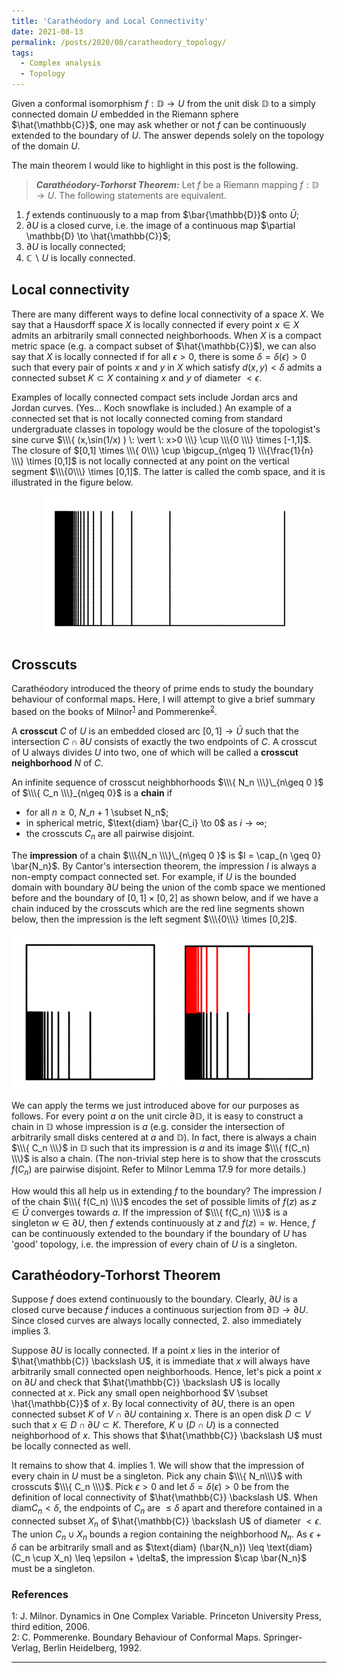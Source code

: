 ```yaml
---
title: 'Carathéodory and Local Connectivity'
date: 2021-08-13
permalink: /posts/2020/08/caratheodory_topology/
tags:
  - Complex analysis
  - Topology
---
```


Given a conformal isomorphism $f: \mathbb{D} \to U$ from the unit disk $\mathbb{D}$ to a simply connected domain $U$ embedded in the Riemann sphere $\hat{\mathbb{C}}$, one may ask whether or not $f$ can be continuously extended to the boundary of $U$. The answer depends solely on the topology of the domain $U$.

The main theorem I would like to highlight in this post is the following.

> **_Carathéodory-Torhorst Theorem:_** Let $f$ be a Riemann mapping $f: \mathbb{D} \to U$. The following statements are equivalent.
1. $f$ extends continuously to a map from $\bar{\mathbb{D}}$ onto $\bar{U}$;
2. $\partial U$ is a closed curve, i.e. the image of a continuous map $\partial \mathbb{D} \to \hat{\mathbb{C}}$;
3. $\partial U$ is locally connected;
4. $\mathbb{C}\backslash U$ is locally connected.

## Local connectivity

There are many different ways to define local connectivity of a space $X$. We say that a Hausdorff space $X$ is locally connected if every point $x \in X$ admits an arbitrarily small connected neighborhoods. When $X$ is a compact metric space (e.g. a compact subset of $\hat{\mathbb{C}}$), we can also say that $X$ is locally connected if for all $\epsilon >0$, there is some $\delta = \delta(\epsilon) >0$ such that every pair of points $x$ and $y$ in $X$ which satisfy $d(x,y) < \delta$ admits a connected subset $K \subset X$ containing $x$ and $y$ of diameter $< \epsilon$.

Examples of locally connected compact sets include Jordan arcs and Jordan curves. (Yes... Koch snowflake is included.) An example of a connected set that is not locally connected coming from standard undergraduate classes in topology would be the closure of the topologist's sine curve $\\\{ (x,\sin(1/x) ) \: \vert \: x>0 \\\} \cup \\\{0 \\\} \times [-1,1]$. The closure of $[0,1] \times \\\{ 0\\\} \cup \bigcup_{n\geq 1} \\\{\frac{1}{n} \\\} \times [0,1]$ is not locally connected at any point on the vertical segment $\\\{0\\\} \times [0,1]$. The latter is called the comb space, and it is illustrated in the figure below.

<p align="center">
  <img src="/images/comb.png" width="400"/>
</p>

## Crosscuts

Carathéodory introduced the theory of prime ends to study the boundary behaviour of conformal maps. Here, I will attempt to give a brief summary based on the books of Milnor<sup>[1](#fn1)</sup> and Pommerenke<sup>[2](#fn1)</sup>.

A **crosscut** $C$ of $U$ is an embedded closed arc $[0,1] \to \bar{U}$ such that the intersection $C \cap \partial U$ consists of exactly the two endpoints of $C$. A crosscut of U always divides $U$ into two, one of which will be called a **crosscut neighborhood** $N$ of $C$.

An infinite sequence of crosscut neighbhorhoods $\\\{ N_n \\\}\_{n\geq 0 }$ of $\\\{ C_n \\\}_{n\geq 0}$ is a **chain** if
* for all $n\geq 0$, $N\_{n+1}$ \subset N_n$;
* in spherical metric, $\text{diam} \bar{C_i} \to 0$ as $i\to \infty$;
* the crosscuts $C_n$ are all pairwise disjoint.

The **impression** of a chain $\\\{N_n \\\}\_{n\geq 0 }$ is $I = \cap_{n \geq 0} \bar{N_n}$. By Cantor's intersection theorem, the impression $I$ is always a non-empty compact connected set. For example, if $U$ is the bounded domain with boundary $\partial U$ being the union of the comb space we mentioned before and the boundary of $[0,1] \times [0,2]$ as shown below, and if we have a chain induced by the crosscuts which are the red line segments shown below, then the impression is the left segment $\\\{0\\\} \times [0,2]$.

<p align="center">
  <img src="/images/combdomain.png" width="250" height="250" /> <img src="/images/crosscuts.png" width="250" height="250" />
</p>

We can apply the terms we just introduced above for our purposes as follows. For every point $a$ on the unit circle $\partial \mathbb{D}$, it is easy to construct a chain in $\mathbb{D}$ whose impression is $a$ (e.g. consider the intersection of arbitrarily small disks centered at $a$ and $\mathbb{D}$). In fact, there is always a chain $\\\{ C_n \\\}$ in $\mathbb{D}$ such that its impression is $a$ and its image $\\\{ f(C_n) \\\}$ is also a chain. (The non-trivial step here is to show that the crosscuts $f(C_n)$ are pairwise disjoint. Refer to Milnor Lemma 17.9 for more details.)

How would this all help us in extending $f$ to the boundary? The impression $I$ of the chain $\\\{ f(C_n) \\\}$ encodes the set of possible limits of $f(z)$ as $z \in \bar{U}$ converges towards $a$. If the impression of $\\\{ f(C_n) \\\}$ is a singleton $w \in \partial U$, then $f$ extends continuously at $z$ and $f(z)=w$. Hence, $f$ can be continuously extended to the boundary if the boundary of $U$ has 'good' topology, i.e. the impression of every chain of $U$ is a singleton.

## Carathéodory-Torhorst Theorem

Suppose $f$ does extend continuously to the boundary. Clearly, $\partial U$ is a closed curve because $f$ induces a continuous surjection from $\partial \mathbb{D} \to \partial U$. Since closed curves are always locally connected, 2. also immediately implies 3.

Suppose $\partial U$ is locally connected. If a point $x$ lies in the interior of $\hat{\mathbb{C}} \backslash U$, it is immediate that $x$ will always have arbitrarily small connected open neighborhoods. Hence, let's pick a point $x$ on $\partial U$ and check that $\hat{\mathbb{C}} \backslash U$ is locally connected at $x$. Pick any small open neighborhood $V \subset \hat{\mathbb{C}}$ of $x$. By local connectivity of $\partial U$, there is an open connected subset $K$ of $V \cap \partial U$ containing $x$. There is an open disk $D \subset V$ such that $x \in D \cap \partial U \subset K$. Therefore, $K \cup (D \cap U)$ is a connected neighborhood of $x$. This shows that $\hat{\mathbb{C}} \backslash U$
must be locally connected as well.

It remains to show that 4. implies 1. We will show that the impression of every chain in $U$ must be a singleton. Pick any chain $\\\{ N_n\\\}$ with crosscuts $\\\{ C_n \\\}$. Pick $\epsilon >0$ and let $\delta = \delta(\epsilon) >0$ be from the definition of local connectivity of $\hat{\mathbb{C}} \backslash U$. When $\text{diam} C_n < \delta$, the endpoints of $C_n$ are $\leq \delta$ apart and therefore contained in a connected subset $X_n$ of $\hat{\mathbb{C}} \backslash U$ of diameter $< \epsilon$. The union $C_n \cup X_n$ bounds a region containing the neighborhood $N_n$. As $\epsilon + \delta$ can be arbitrarily small and as $\text{diam} (\bar{N_n}) \leq \text{diam} (C_n \cup X_n) \leq \epsilon + \delta$, the impression $\cap \bar{N_n}$ must be a singleton.

### References
<a name="fn3">1</a>: J. Milnor. Dynamics in One Complex Variable. Princeton University Press, third edition, 2006.   
<a name="fn2">2</a>: C. Pommerenke. Boundary Behaviour of Conformal Maps. Springer-Verlag, Berlin Heidelberg, 1992.

------
